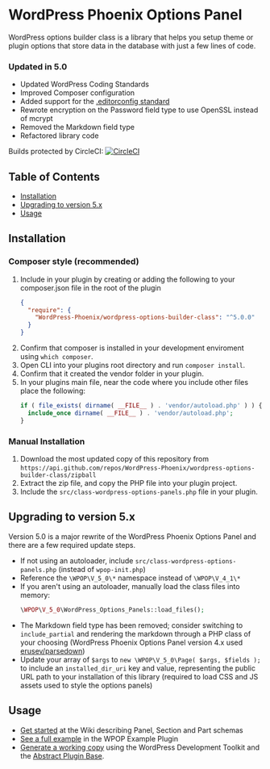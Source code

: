 # WordPress Phoenix Options Panel 

WordPress options builder class is a library that helps you setup theme or plugin options that store data in the database with just a few lines of code.

### Updated in 5.0

* Updated WordPress Coding Standards
* Improved Composer configuration
* Added support for the [.editorconfig standard](https://editorconfig.org)
* Rewrote encryption on the Password field type to use OpenSSL instead of mcrypt
* Removed the Markdown field type
* Refactored library code

Builds protected by CircleCI: [![CircleCI](https://circleci.com/gh/WordPress-Phoenix/wordpress-options-builder-class.svg?style=svg)](https://circleci.com/gh/WordPress-Phoenix/wordpress-options-builder-class)

## Table of Contents

*   [Installation](#installation)
*   [Upgrading to version 5.x](#upgrading-to-version-5x)
*   [Usage](#usage)

## Installation

### Composer style (recommended)

1.  Include in your plugin by creating or adding the following to your composer.json file in the root of the plugin
    ```json
    {
      "require": {
        "WordPress-Phoenix/wordpress-options-builder-class": "^5.0.0"
      }
    }
    ```
2.  Confirm that composer is installed in your development enviroment using `which composer`.
3.  Open CLI into your plugins root directory and run `composer install`.
4.  Confirm that it created the vendor folder in your plugin.
5.  In your plugins main file, near the code where you include other files place the following:
    ```php
    if ( file_exists( dirname( __FILE__ ) . 'vendor/autoload.php' ) ) {
      include_once dirname( __FILE__ ) . 'vendor/autoload.php';
    }
    ```

### Manual Installation

1.  Download the most updated copy of this repository from `https://api.github.com/repos/WordPress-Phoenix/wordpress-options-builder-class/zipball`
2.  Extract the zip file, and copy the PHP file into your plugin project.
3.  Include the `src/class-wordpress-options-panels.php` file in your plugin.

## Upgrading to version 5.x

Version 5.0 is a major rewrite of the WordPress Phoenix Options Panel and there are a few required update steps.

*   If not using an autoloader, include `src/class-wordpress-options-panels.php` (instead of `wpop-init.php`)
*   Reference the `\WPOP\V_5_0\*` namespace instead of `\WPOP\V_4_1\*`
*   If you aren't using an autoloader, manually load the class files into memory:
    ```php
    \WPOP\V_5_0\WordPress_Options_Panels::load_files();
    ```
*   The Markdown field type has been removed; consider switching to `include_partial` and rendering the markdown through a PHP class of your choosing (WordPress Phoenix Options Panel version 4.x used [erusev/parsedown](https://packagist.org/packages/erusev/parsedown))
*   Update your array of `$args` to `new \WPOP\V_5_0\Page( $args, $fields );` to include an `installed_dir_uri` key and value, representing the public URL path to your installation of this library (required to load CSS and JS assets used to style the options panels)

## Usage

*   [Get started](https://github.com/WordPress-Phoenix/wordpress-options-builder-class/wiki) at the Wiki describing Panel, Section and Part schemas
*   [See a full example](https://github.com/WordPress-Phoenix/wpop-example-panel/) in the WPOP Example Plugin
*   [Generate a working copy](https://github.com/WordPress-Phoenix/wordpress-development-toolkit/releases) using the WordPress Development Toolkit and the [Abstract Plugin Base](https://github.com/WordPress-Phoenix/abstract-plugin-base).
